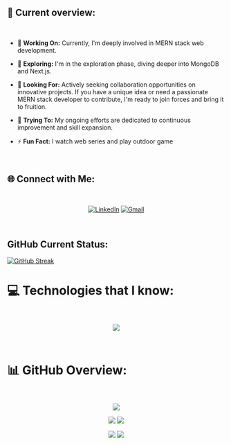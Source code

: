 


## 👀 Current overview:
<br>

 - 🔭 **Working On:** Currently, I'm deeply involved in MERN stack web development.

- 🌱 **Exploring:** I'm in the exploration phase, diving deeper into MongoDB and Next.js. 

- 👯 **Looking For:** Actively seeking collaboration opportunities on innovative projects. If you have a unique idea or need a passionate MERN stack developer to contribute, I'm ready to join forces and bring it to fruition.

- 🤔 **Trying To:** My ongoing efforts are dedicated to continuous improvement and skill expansion. 

- ⚡ **Fun Fact:**  I watch web series and play outdoor game 

<br>


## 🌐 Connect with Me: 
<br>
<div align="center">

[![LinkedIn](https://img.shields.io/badge/linkedin-%230077B5.svg?style=for-the-badge&logo=linkedin&logoColor=white)](www.linkedin.com/in/mohosin2126)  [![Gmail](https://img.shields.io/badge/Gmail-D14836?style=for-the-badge&logo=gmail&logoColor=white)](mailto:mohosin2126@gmail.com)


</div>
<br>

## GitHub Current Status: 

[![GitHub Streak](https://github-readme-streak-stats.herokuapp.com?user=Mohosin2126&theme=whatsapp-dark2&date_format=j%20M%5B%20Y%5D)](https://git.io/streak-stats)





# 💻 Technologies that I know:
<br>
<p align="center">
  <a href="https://skillicons.dev">
    <img src="https://skillicons.dev/icons?i=html,css,tailwind,bootstrap,react,javascript,firebase,express,mongodb,nodejs,git,github" />
  </a>
</p>

<br>

# 📊 GitHub Overview:
<br>

<div align="center">

![](http://github-profile-summary-cards.vercel.app/api/cards/profile-details?username=Mohosin2126&theme=blue_green)


</div>

<div align="center">

![](http://github-profile-summary-cards.vercel.app/api/cards/repos-per-language?username=Mohosin2126&theme=blue_green)
![](http://github-profile-summary-cards.vercel.app/api/cards/most-commit-language?username=Mohosin2126&theme=blue_green)

![](http://github-profile-summary-cards.vercel.app/api/cards/stats?username=Mohosin2126&theme=blue_green)
![](http://github-profile-summary-cards.vercel.app/api/cards/productive-time?username=Mohosin2126&theme=blue_green&utcOffset=8)

</div>




